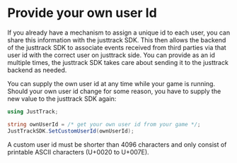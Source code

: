 # Provide your own user Id

If you already have a mechanism to assign a unique id to each user, you can share this information with the justtrack SDK. This then allows the backend of the justtrack SDK to associate events received from third parties via that user id with the correct user on justtrack side. You can provide as an id multiple times, the justtrack SDK takes care about sending it to the justtrack backend as needed.

You can supply the own user id at any time while your game is running. Should your own user id change for some reason, you have to supply the new value to the justtrack SDK again:

```cs
using JustTrack;

string ownUserId = /* get your own user id from your game */;
JustTrackSDK.SetCustomUserId(ownUserId);
```

A custom user id must be shorter than 4096 characters and only consist of printable ASCII characters (U+0020 to U+007E).
